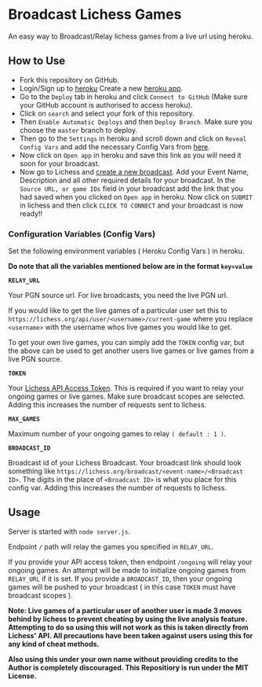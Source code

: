# Broadcast Lichess Games

An easy way to Broadcast/Relay lichess games from a live url using heroku.

## How to Use

- Fork this repository on GitHub.
- Login/Sign up to [heroku](https://signup.heroku.com) Create a new [heroku app](https://dashboard.heroku.com/new-app).
- Go to the `Deploy` tab in heroku and click `Connect to GitHub` (Make sure your GitHub account is authorised to access heroku).
- Click on `search` and select your fork of this repository.
- Then `Enable Automatic Deploys` and then `Deploy Branch`. Make sure you choose the `master` branch to deploy.
- Then go to the `Settings` in heroku and scroll down and click on `Reveal Config Vars` and add the necessary Config Vars from [here](https://github.com/TheYoBots/Broadcast-Lichess-Games#configuration-variables).
- Now click on `Open app` in heroku and save this link as you will need it soon for your broadcast.
- Now go to Lichess and [create a new broadcast](https://lichess.org/broadcast/new). Add your Event Name, Description and all other required details for your broadcast. In the `Source URL, or game IDs` field in your broadcast add the link that you had saved when you clicked on `Open app` in heroku. Now click on `SUBMIT` in lichess and then click `CLICK TO CONNECT` and your broadcast is now ready!!

### Configuration Variables (Config Vars)

Set the following environment variables ( Heroku Config Vars ) in heroku.

**Do note that all the variables mentioned below are in the format `key=value`**

**`RELAY_URL`**

Your PGN source url. For live broadcasts, you need the live PGN url. 

If you would like to get the live games of a particular user set this to `https://lichess.org/api/user/<username>/current-game` where you replace `<username>` with the username whos live games you would like to get.

To get your own live games, you can simply add the `TOKEN` config var, but the above can be used to get another users live games or live games from a live PGN source.

**`TOKEN`**

Your [Lichess API Access Token](https://lichess.org/account/oauth/token/create?scopes[]=study:write&description=Broadcasting+Token). This is required if you want to relay your ongoing games or live games. Make sure broadcast scopes are selected. Adding this increases the number of requests sent to lichess. 

**`MAX_GAMES`**

Maximum number of your ongoing games to relay `( default : 1 )`.

**`BROADCAST_ID`**

Broadcast id of your Lichess Broadcast. Your broadcast link should look something like `https://lichess.org/broadcast/<event-name>/<Broadcast ID>`. The digits in the place of `<Broadcast ID>` is what you place for this config var. Adding this increases the number of requests to lichess.

## Usage

Server is started with `node server.js`.

Endpoint `/` path will relay the games you specified in `RELAY_URL`.

If you provide your API access token, then endpoint `/ongoing` will relay your ongoing games. An attempt will be made to initialize ongoing games from `RELAY_URL` if it is set. If you provide a `BROADCAST_ID`, then your ongoing games will be pushed to your broadcast ( in this case `TOKEN` must have broadcast scopes ).

**Note: Live games of a particular user of another user is made 3 moves behind by lichess to prevent cheating by using the live analysis feature. Attempting to do so using this will not work as this is taken directly from Lichess' API. All precautions have been taken against users using this for any kind of cheat methods.**

**Also using this under your own name without providing credits to the Author is completely discouraged. This Repositiory is run under the MIT License.**
